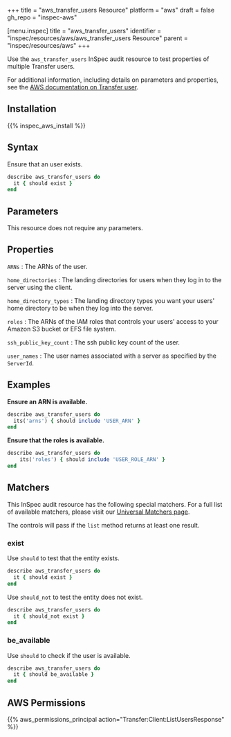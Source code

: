 +++
title = "aws_transfer_users Resource"
platform = "aws"
draft = false
gh_repo = "inspec-aws"

[menu.inspec]
title = "aws_transfer_users"
identifier = "inspec/resources/aws/aws_transfer_users Resource"
parent = "inspec/resources/aws"
+++

Use the `aws_transfer_users` InSpec audit resource to test properties of multiple Transfer users.

For additional information, including details on parameters and properties, see the [AWS documentation on Transfer user](https://docs.aws.amazon.com/AWSCloudFormation/latest/UserGuide/aws-resource-transfer-user.html).

## Installation

{{% inspec_aws_install %}}

## Syntax

Ensure that an user exists.

```ruby
describe aws_transfer_users do
  it { should exist }
end
```

## Parameters

This resource does not require any parameters.

## Properties

`ARNs`
: The ARNs of the user.

`home_directories`
: The landing directories for users when they log in to the server using the client.

`home_directory_types`
: The landing directory types you want your users' home directory to be when they log into the server.

`roles`
: The ARNs of the IAM roles that controls your users' access to your Amazon S3 bucket or EFS file system.

`ssh_public_key_count`
: The ssh public key count of the user.

`user_names`
: The user names associated with a server as specified by the `ServerId`.

## Examples

**Ensure an ARN is available.**

```ruby
describe aws_transfer_users do
  its('arns') { should include 'USER_ARN' }
end
```

**Ensure that the roles is available.**

```ruby
describe aws_transfer_users do
    its('roles') { should include 'USER_ROLE_ARN' }
end
```

## Matchers

This InSpec audit resource has the following special matchers. For a full list of available matchers, please visit our [Universal Matchers page](https://www.inspec.io/docs/reference/matchers/).

The controls will pass if the `list` method returns at least one result.

### exist

Use `should` to test that the entity exists.

```ruby
describe aws_transfer_users do
  it { should exist }
end
```

Use `should_not` to test the entity does not exist.

```ruby
describe aws_transfer_users do
  it { should_not exist }
end
```

### be_available

Use `should` to check if the user is available.

```ruby
describe aws_transfer_users do
  it { should be_available }
end
```

## AWS Permissions

{{% aws_permissions_principal action="Transfer:Client:ListUsersResponse" %}}
